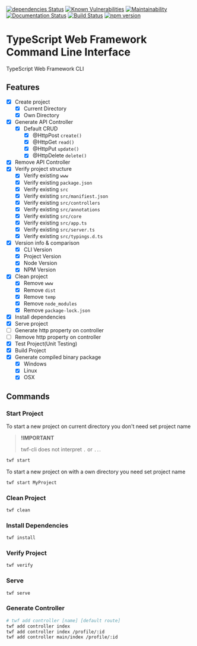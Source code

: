 [![dependencies Status](https://david-dm.org/typescript-web-framework/twf-cli/status.svg)](https://david-dm.org/typescript-web-framework/twf-cli)
[![Known Vulnerabilities](https://snyk.io/test/github/TypeScript-Web-Framework/twf-cli/badge.svg?targetFile=package.json)](https://snyk.io/test/github/TypeScript-Web-Framework/twf-cli?targetFile=package.json)
[![Maintainability](https://api.codeclimate.com/v1/badges/c0cd1d278bfb43dea2d9/maintainability)](https://codeclimate.com/github/TypeScript-Web-Framework/twf-cli/maintainability)
[![Documentation Status](https://readthedocs.org/projects/twf-cli/badge/?version=latest)](https://twf-cli.readthedocs.io/en/latest/?badge=latest)
[![Build Status](https://travis-ci.org/typescript-web-framework/twf-cli.svg?branch=master)](https://travis-ci.org/typescript-web-framework/twf-cli)
[![npm version](https://badge.fury.io/js/twf-cli.svg)](https://badge.fury.io/js/twf-cli)


# TypeScript Web Framework Command Line Interface
TypeScript Web Framework CLI


## Features
* [x] Create project
    * [x] Current Directory
    * [x] Own Directory
* [x] Generate API Controller
    * [x] Default CRUD
        * [x] @HttpPost `create()`
        * [x] @HttpGet `read()`
        * [x] @HttpPut `update()`
        * [x] @HttpDelete `delete()`
* [x] Remove API Controller
* [x] Verify project structure
    * [x] Verify existing `www`
    * [x] Verify existing `package.json`
    * [x] Verify existing `src`
    * [x] Verify existing `src/manifiest.json`
    * [x] Verify existing `src/controllers`
    * [x] Verify existing `src/annotations`
    * [x] Verify existing `src/core`
    * [x] Verify existing `src/app.ts`
    * [x] Verify existing `src/server.ts`
    * [x] Verify existing `src/typings.d.ts`
* [x] Version info & comparison
    * [x] CLI Version
    * [x] Project Version
    * [x] Node Version
    * [x] NPM Version
* [x] Clean project
    * [x] Remove `www`
    * [x] Remove `dist`
    * [x] Remove `temp`
    * [x] Remove `node_modules`
    * [x] Remove `package-lock.json`
* [x] Install dependencies
* [x] Serve project
* [ ] Generate http property on controller
* [ ] Remove http property on controller
* [x] Test Project(Unit Testing)
* [x] Build Project
* [x] Generate compiled binary package
    * [x] Windows
    * [x] Linux
    * [x] OSX

## Commands


### Start Project

To start a new project on current directory you don't need set project name
> **!IMPORTANT**
>
> twf-cli does not interpret `.` or `..`.

```bash
twf start
```

To start a new project on with a own directory you need set project name
```bash
twf start MyProject
```

### Clean Project
```bash
twf clean
```

### Install Dependencies
```bash
twf install
```

### Verify Project 
```bash
twf verify
```

### Serve
```bash
twf serve
```

### Generate Controller
```bash
# twf add controller [name] [default route]
twf add controller index
twf add controller index /profile/:id
twf add controller main/index /profile/:id
```
